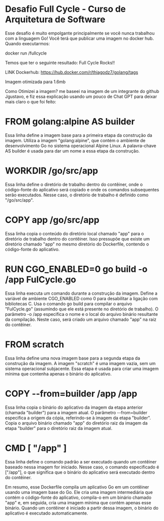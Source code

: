 # Desafio Full Cycle - Curso de Arquitetura de Software
Esse desafio é muito empolgante principalmente se você nunca trabalhou com a linguagem Go!
Você terá que publicar uma imagem no docker hub. Quando executarmos:

docker run <seu-user>/fullcycle

Temos que ter o seguinte resultado: Full Cycle Rocks!!

LINK Dockerhub: https://hub.docker.com/r/thiagodz7/golang/tags 

Imagem otimizada para 1.6mb


Como Otimizei a imagem? me baseei na imagem de um integrante do github Jgustavo, e fiz essa explicação usando um pouco de Chat GPT para deixar mais claro o que foi feito:

# FROM golang:alpine AS builder

Essa linha define a imagem base para a primeira etapa da construção da imagem.
Utiliza a imagem "golang:alpine", que contém o ambiente de desenvolvimento Go no sistema operacional Alpine Linux.
A palavra-chave AS builder é usada para dar um nome a essa etapa da construção.

# WORKDIR /go/src/app

Essa linha define o diretório de trabalho dentro do contêiner, onde o código-fonte do aplicativo será copiado e onde os comandos subsequentes serão executados.
Nesse caso, o diretório de trabalho é definido como "/go/src/app".

# COPY app /go/src/app

Essa linha copia o conteúdo do diretório local chamado "app" para o diretório de trabalho dentro do contêiner.
Isso pressupõe que existe um diretório chamado "app" no mesmo diretório do Dockerfile, contendo o código-fonte do aplicativo.

# RUN CGO_ENABLED=0 go build -o /app FulCycle.go

Essa linha executa um comando durante a construção da imagem.
Define a variável de ambiente CGO_ENABLED como 0 para desabilitar a ligação com bibliotecas C.
Usa o comando go build para compilar o arquivo "FulCycle.go" (assumindo que ele está presente no diretório de trabalho).
O parâmetro -o /app especifica o nome e o local do arquivo binário resultante da compilação. Neste caso, será criado um arquivo chamado "app" na raiz do contêiner.

# FROM scratch

Essa linha define uma nova imagem base para a segunda etapa da construção da imagem.
A imagem "scratch" é uma imagem vazia, sem um sistema operacional subjacente.
Essa etapa é usada para criar uma imagem mínima que contenha apenas o binário do aplicativo.

# COPY --from=builder /app /app

Essa linha copia o binário do aplicativo da imagem da etapa anterior (chamada "builder") para a imagem atual.
O parâmetro --from=builder especifica a origem da cópia, referindo-se à imagem da etapa "builder".
Copia o arquivo binário chamado "app" do diretório raiz da imagem da etapa "builder" para o diretório raiz da imagem atual.

# CMD [ "/app" ]

Essa linha define o comando padrão a ser executado quando um contêiner baseado nessa imagem for iniciado.
Nesse caso, o comando especificado é ["/app"], o que significa que o binário do aplicativo será executado dentro do contêiner.

Em resumo, esse Dockerfile compila um aplicativo Go em um contêiner usando uma imagem base do Go. Ele cria uma imagem intermediária que contém o código-fonte do aplicativo, compila-o em um binário chamado "app" e, em seguida, cria uma imagem mínima que contém apenas esse binário. Quando um contêiner é iniciado a partir dessa imagem, o binário do aplicativo é executado automaticamente.

